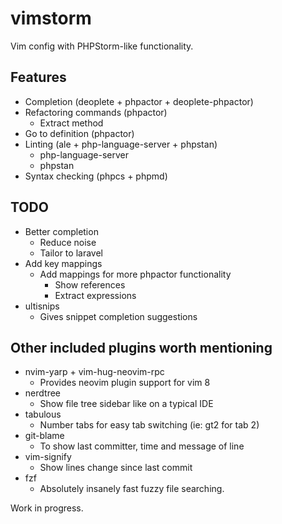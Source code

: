 # vimstorm
Vim config with PHPStorm-like functionality.

## Features
- Completion (deoplete + phpactor + deoplete-phpactor)
- Refactoring commands (phpactor)
  - Extract method
- Go to definition (phpactor)
- Linting (ale + php-language-server + phpstan)
  - php-language-server
  - phpstan
- Syntax checking (phpcs + phpmd)

## TODO
- Better completion
  - Reduce noise
  - Tailor to laravel
- Add key mappings
  - Add mappings for more phpactor functionality
    - Show references
    - Extract expressions
- ultisnips
  - Gives snippet completion suggestions

## Other included plugins worth mentioning
- nvim-yarp + vim-hug-neovim-rpc
  - Provides neovim plugin support for vim 8
- nerdtree
  - Show file tree sidebar like on a typical IDE
- tabulous
  - Number tabs for easy tab switching (ie: gt2 for tab 2)
- git-blame
  - To show last committer, time and message of line
- vim-signify
  - Show lines change since last commit
- fzf
  - Absolutely insanely fast fuzzy file searching.

Work in progress.
